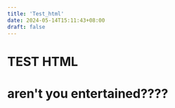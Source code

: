 ```yaml
---
title: 'Test_html'
date: 2024-05-14T15:11:43+08:00
draft: false
---
```


# TEST HTML


<h1> aren't you entertained???? </h1>
